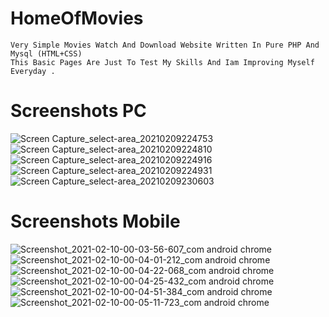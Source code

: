 # HomeOfMovies
    Very Simple Movies Watch And Download Website Written In Pure PHP And Mysql (HTML+CSS)
    This Basic Pages Are Just To Test My Skills And Iam Improving Myself Everyday .
    
 # Screenshots PC
![Screen Capture_select-area_20210209224753](https://user-images.githubusercontent.com/38563357/107440081-6102a700-6b33-11eb-8f1d-32be2ec3f67b.png)
![Screen Capture_select-area_20210209224810](https://user-images.githubusercontent.com/38563357/107440110-6b24a580-6b33-11eb-9155-7274a02d03d3.png)
![Screen Capture_select-area_20210209224916](https://user-images.githubusercontent.com/38563357/107440123-6f50c300-6b33-11eb-9942-11f26ceeab20.png)
![Screen Capture_select-area_20210209224931](https://user-images.githubusercontent.com/38563357/107440127-7081f000-6b33-11eb-8dc4-6dab1654b268.png)
![Screen Capture_select-area_20210209230603](https://user-images.githubusercontent.com/38563357/107440371-ca82b580-6b33-11eb-98ca-785087a41261.png)

# Screenshots Mobile
![Screenshot_2021-02-10-00-03-56-607_com android chrome](https://user-images.githubusercontent.com/38563357/107440799-804e0400-6b34-11eb-883e-45fd453d0bfa.jpg)
![Screenshot_2021-02-10-00-04-01-212_com android chrome](https://user-images.githubusercontent.com/38563357/107440806-83e18b00-6b34-11eb-9234-207c09ce8a8c.jpg)
![Screenshot_2021-02-10-00-04-22-068_com android chrome](https://user-images.githubusercontent.com/38563357/107440818-8643e500-6b34-11eb-8369-b42d0893cec5.jpg)
![Screenshot_2021-02-10-00-04-25-432_com android chrome](https://user-images.githubusercontent.com/38563357/107440829-8ba12f80-6b34-11eb-9bf6-a06e4ca3339c.jpg)
![Screenshot_2021-02-10-00-04-51-384_com android chrome](https://user-images.githubusercontent.com/38563357/107440838-90fe7a00-6b34-11eb-9ce6-2c0e0c7e2882.jpg)
![Screenshot_2021-02-10-00-05-11-723_com android chrome](https://user-images.githubusercontent.com/38563357/107440845-94920100-6b34-11eb-80db-36aac5057141.jpg)
